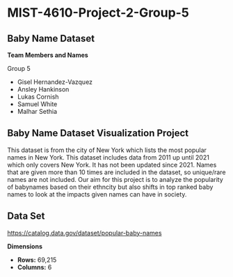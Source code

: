 # MIST-4610-Project-2-Group-5

Baby Name Dataset
-

**Team Members and Names**

Group 5
- Gisel Hernandez-Vazquez
- Ansley Hankinson
- Lukas Cornish
- Samuel White
- Malhar Sethia

Baby Name Dataset Visualization Project 
-

This dataset is from the city of New York which lists the most popular names in New York. This dataset includes data from 2011 up until 2021 which only covers New York. It has not been updated since 2021. Names that are given more than 10 times are included in the dataset, so unique/rare names are not included. Our aim for this project is to analyze the popularity of babynames based on their ethncity but also shifts in top ranked baby names to look at the impacts given names can have in society.


Data Set
-

https://catalog.data.gov/dataset/popular-baby-names

**Dimensions**
- **Rows:** 69,215
- **Columns:** 6
